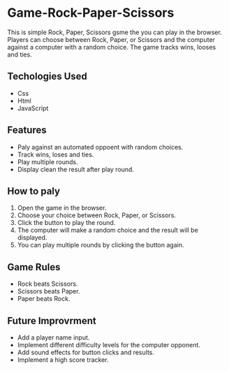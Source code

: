# Game-Rock-Paper-Scissors
 This is simple Rock, Paper, Scissors gsme the you can play in the browser. Players can choose between Rock, Paper, or Scissors and the computer against a computer with a random choice. The game tracks wins, looses and ties. 

## Techologies Used
 - Css 
 - Html
 - JavaScript

 ## Features
 - Paly against an automated oppoent with random choices.
 - Track wins, loses and ties.
 - Play multiple rounds.
 - Display clean the result after play round. 

 ## How to paly 
 1. Open the game in the browser.
 2. Choose your choice between Rock, Paper, or Scissors.
 3. Click the button to play the round.
 4. The computer will make a random choice and the result will be displayed.
 5. You can play multiple rounds by clicking the button again.

 ## Game Rules 
 - Rock beats Scissors.
 - Scissors beats Paper.
 - Paper beats Rock.

 ## Future Improvrment 
 - Add a player name input.
 - Implement different difficulty levels for the computer opponent.
 - Add sound effects for button clicks and results.
 - Implement a high score tracker.
 


